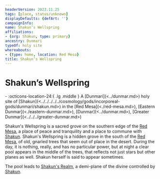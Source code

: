 ```yaml
---
headerVersion: 2023.11.25
tags: [place, status/unknown]
displayDefaults: {defArt: ''}
campaignInfo:
name: Shakun’s Wellspring
affiliations:
- {org: Shakun, type: primary}
ancestry: Dunmari
typeOf: holy site
whereabouts:
- {type: home, location: Red Mesa}
title: Shakun’s Wellspring
---
```

# Shakun’s Wellspring
<div class="grid cards ext-narrow-margin ext-one-column" markdown>
-    :octicons-location-24:{ .lg .middle } A [Dunmari](<../dunmar.md>) holy site of [Shakun](<../../../../../cosmology/gods/incorporeal-gods/dunmari/shakun.md>) in the [Red Mesa](<./red-mesa.md>), [Eastern Dunmar](<./eastern-dunmar.md>), [Dunmar](<../dunmar.md>), [Greater Dunmar](<../../../greater-dunmar.md>)  
</div>


Shakun's Wellspring is a sacred grove on the southern edge of the [Red Mesa](<./red-mesa.md>), a place of peace and tranquility and a place to commune with [Shakun](<../../../../../cosmology/gods/incorporeal-gods/dunmari/shakun.md>). Shakun's Wellspring is a hidden grove in the south of the [Red Mesa](<./red-mesa.md>), of old, gnarled trees that seem out of place in the desert. During the day, it is nothing, really, and has no particular power, but at night a clear pool appears in the middle of the trees, that reflects not just stars but other planes as well. Shakun herself is said to appear sometimes.

The pool leads to [Shakun's Realm](<../../../../../cosmology/multiverse/spiritual-realms/divine-realms/shakun-s-realm.md>), a demi-plane of the divine controlled by [Shakun](<../../../../../cosmology/gods/incorporeal-gods/dunmari/shakun.md>).





